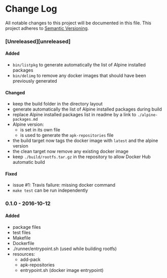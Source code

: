 # Change Log
All notable changes to this project will be documented in this file.
This project adheres to [Semantic Versioning](http://semver.org/).

### [Unreleased][unreleased]

#### Added
- `bin/listpkg` to generate automatically the list of Alpine installed packages
- `bin/delimg` to remove any docker images that should have been previously generated

#### Changed
- keep the build folder in the directory layout
- generate automatically the list of Alpine installed packages during build
- replace Alpine installed packages list in readme by a link to `./alpine-packages.md`
- Alpine version:
    - is set in its own file
    - is used to generate the `apk-repositories` file
- the build target now tags the docker image with `latest` and  the alpine version
- the clean target now remove any existing docker image
- keep `./build/rootfs.tar.gz` in the repository to allow Docker Hub automatic build

#### Fixed
- issue #1: Travis failure: missing docker command
- `make test` can be run independently

### 0.1.0 - 2016-10-12
#### Added
- package files
- test files
- Makefile
- Dockerfile
- ./runner/entrypoint.sh (used while building rootfs)
- resources:    
    - add-pack
    - apk-repositories
    - entrypoint.sh (docker image entrypoint)

